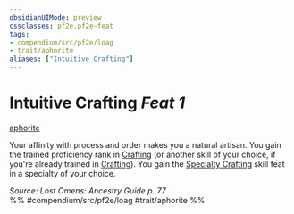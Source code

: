 ```yaml
---
obsidianUIMode: preview
cssclasses: pf2e,pf2e-feat
tags:
- compendium/src/pf2e/loag
- trait/aphorite
aliases: ["Intuitive Crafting"]
---
```

# Intuitive Crafting  *Feat 1*  
[aphorite](rules/traits/aphorite-loag.md "Aphorite Ancestry & Heritage Trait")  


Your affinity with process and order makes you a natural artisan. You gain the trained proficiency rank in [Crafting](compendium/skills.md#Crafting) (or another skill of your choice, if you're already trained in [Crafting](compendium/skills.md#Crafting)). You gain the [Specialty Crafting](compendium/feats/specialty-crafting.md) skill feat in a specialty of your choice.

*Source: Lost Omens: Ancestry Guide p. 77*  
%% #compendium/src/pf2e/loag #trait/aphorite %%